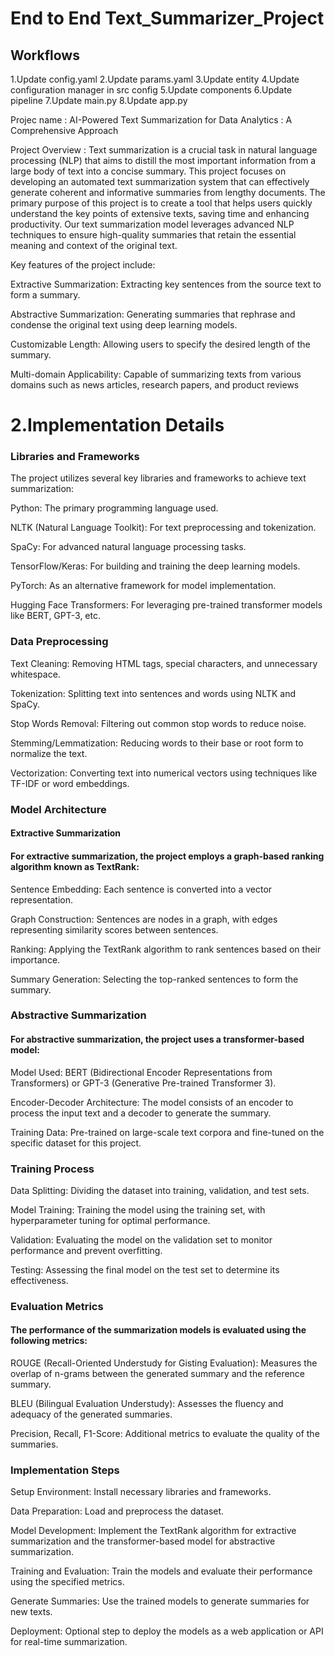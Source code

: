 # End to End Text_Summarizer_Project

## Workflows

1.Update config.yaml
2.Update params.yaml
3.Update entity
4.Update configuration manager in src config
5.Update components
6.Update pipeline
7.Update main.py
8.Update app.py


Projec name : AI-Powered Text Summarization for Data Analytics : A Comprehensive Approach

Project Overview : 
Text summarization is a crucial task in natural language processing (NLP) that aims to distill the most important information from a large body of text into a concise summary. This project focuses on developing an automated text summarization system that can effectively generate coherent and informative summaries from lengthy documents.
The primary purpose of this project is to create a tool that helps users quickly understand the key points of extensive texts, saving time and enhancing productivity. Our text summarization model leverages advanced NLP techniques to ensure high-quality summaries that retain the essential meaning and context of the original text.

Key features of the project include:

Extractive Summarization: Extracting key sentences from the source text to form a summary.

Abstractive Summarization: Generating summaries that rephrase and condense the original text using deep learning models.

Customizable Length: Allowing users to specify the desired length of the summary.

Multi-domain Applicability: Capable of summarizing texts from various domains such as news articles, research papers, and product reviews





# 2.Implementation Details

### Libraries and Frameworks

The project utilizes several key libraries and frameworks to achieve text summarization:

Python: The primary programming language used.

NLTK (Natural Language Toolkit): For text preprocessing and tokenization.

SpaCy: For advanced natural language processing tasks.

TensorFlow/Keras: For building and training the deep learning models.

PyTorch: As an alternative framework for model implementation.

Hugging Face Transformers: For leveraging pre-trained transformer models like BERT, GPT-3, etc.

### Data Preprocessing
Text Cleaning: Removing HTML tags, special characters, and unnecessary whitespace.

Tokenization: Splitting text into sentences and words using NLTK and SpaCy.

Stop Words Removal: Filtering out common stop words to reduce noise.

Stemming/Lemmatization: Reducing words to their base or root form to normalize the text.

Vectorization: Converting text into numerical vectors using techniques like TF-IDF or word embeddings.

### Model Architecture

#### Extractive Summarization

#### For extractive summarization, the project employs a graph-based ranking algorithm known as TextRank:

Sentence Embedding: Each sentence is converted into a vector representation.

Graph Construction: Sentences are nodes in a graph, with edges representing similarity scores between sentences.

Ranking: Applying the TextRank algorithm to rank sentences based on their importance.

Summary Generation: Selecting the top-ranked sentences to form the summary.

### Abstractive Summarization

#### For abstractive summarization, the project uses a transformer-based model:

Model Used: BERT (Bidirectional Encoder Representations from Transformers) or GPT-3 (Generative Pre-trained Transformer 3).

Encoder-Decoder Architecture: The model consists of an encoder to process the input text and a decoder to generate the summary.

Training Data: Pre-trained on large-scale text corpora and fine-tuned on the specific dataset for this project.

### Training Process

Data Splitting: Dividing the dataset into training, validation, and test sets.

Model Training: Training the model using the training set, with hyperparameter tuning for optimal performance.

Validation: Evaluating the model on the validation set to monitor performance and prevent overfitting.

Testing: Assessing the final model on the test set to determine its effectiveness.

### Evaluation Metrics
#### The performance of the summarization models is evaluated using the following metrics:

ROUGE (Recall-Oriented Understudy for Gisting Evaluation): Measures the overlap of n-grams between the generated summary and the reference summary.

BLEU (Bilingual Evaluation Understudy): Assesses the fluency and adequacy of the generated summaries.

Precision, Recall, F1-Score: Additional metrics to evaluate the quality of the summaries.

### Implementation Steps

Setup Environment: Install necessary libraries and frameworks.

Data Preparation: Load and preprocess the dataset.

Model Development: Implement the TextRank algorithm for extractive summarization and the transformer-based model for abstractive summarization.

Training and Evaluation: Train the models and evaluate their performance using the specified metrics.

Generate Summaries: Use the trained models to generate summaries for new texts.

Deployment: Optional step to deploy the models as a web application or API for real-time summarization.
